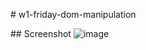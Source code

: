 # w1-friday-dom-manipulation

## Screenshot
![image](https://user-images.githubusercontent.com/5306791/46875082-107fbf80-ce3b-11e8-8893-cc4b25e42a65.png)